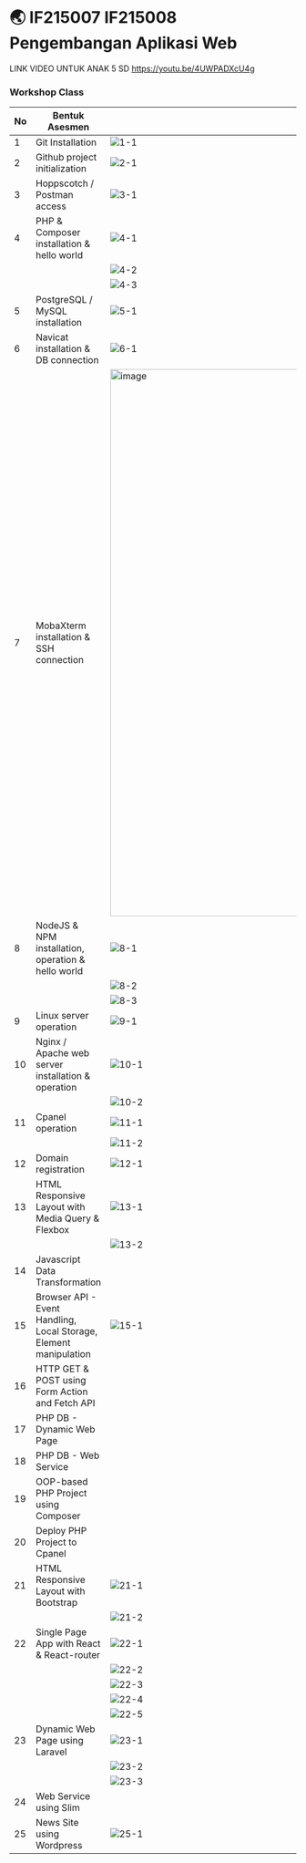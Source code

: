 # 🌏 IF215007 IF215008 Pengembangan Aplikasi Web

LINK VIDEO UNTUK ANAK 5 SD
https://youtu.be/4UWPADXcU4g


### Workshop Class
| No | Bentuk Asesmen | Asesmen |
|---|---|---|
| 1 | Git Installation | ![1-1](https://user-images.githubusercontent.com/78301902/209454982-e245d454-29f5-42a8-a754-6bc90c5f01af.jpg) |
| 2 | Github project initialization | ![2-1](https://user-images.githubusercontent.com/78301902/209454986-bffd5bd8-f063-46a8-9c81-48b1276c66c7.jpg) |
| 3 | Hoppscotch / Postman access | ![3-1](https://user-images.githubusercontent.com/78301902/209454988-6e44cb0a-5737-4a78-b1c6-02f1862d209b.jpg) |
| 4 | PHP & Composer installation & hello world | ![4-1](https://user-images.githubusercontent.com/78301902/209455172-f000d020-b9b6-485d-94f8-4699e4bb10ed.jpg) |
| | | ![4-2](https://user-images.githubusercontent.com/78301902/209455177-8b17b2af-38dd-4533-8fd2-bcc8a3597e94.jpg) |
| | | ![4-3](https://user-images.githubusercontent.com/78301902/209455232-46ec7d44-35c6-4a66-a0cd-ee5a0730fe47.jpg) |
| 5 | PostgreSQL / MySQL installation | ![5-1](https://user-images.githubusercontent.com/78301902/209455000-bdd45b47-31e5-438a-9dcb-d71a95a1155b.jpg) |
| 6 | Navicat installation & DB connection | ![6-1](https://user-images.githubusercontent.com/78301902/209454993-93427d4b-5296-4f0e-a7fb-c81341ab2322.jpg) |
| 7 | MobaXterm installation & SSH connection | <img width="960" alt="image" src="https://user-images.githubusercontent.com/78301902/209455517-fb59c5a9-53b9-4395-acf2-16b226ca8f1a.png"> |
| 8 | NodeJS & NPM installation, operation & hello world | ![8-1](https://user-images.githubusercontent.com/78301902/209455564-78c7e599-32f3-4062-943c-2c8e751b70dc.jpg) |
| | | ![8-2](https://user-images.githubusercontent.com/78301902/209455676-ad5e3543-e9ef-463a-a041-bca6d6ee124e.jpg) |
| | | ![8-3](https://user-images.githubusercontent.com/78301902/209455678-333c4f13-1532-4516-988a-46da3947bf9c.jpg) |
| 9 | Linux server operation | ![9-1](https://user-images.githubusercontent.com/78301902/209463754-9ea656c5-007a-494f-81c8-5b2fa5816748.jpg) |
| 10 | Nginx / Apache web server installation & operation | ![10-1](https://user-images.githubusercontent.com/78301902/209455751-394520f2-10cd-4edb-967a-0f2daf3b7b4b.jpg) |
| | | ![10-2](https://user-images.githubusercontent.com/78301902/209455753-185b5df0-3c69-4b33-b7c8-5d4bcf92d22f.jpg) |
| 11 | Cpanel operation | ![11-1](https://user-images.githubusercontent.com/78301902/209456127-ee80b693-c427-41ea-834e-a9a6228c7d90.jpg) |
| | | ![11-2](https://user-images.githubusercontent.com/78301902/209456128-ece94c84-69a4-4148-8416-068af1b928e9.jpg) |
| 12 | Domain registration | ![12-1](https://user-images.githubusercontent.com/78301902/209456175-a450c2cd-09f6-479e-8b6f-9117e78d5c22.jpg) |
| 13 | HTML Responsive Layout with Media Query & Flexbox | ![13-1](https://user-images.githubusercontent.com/78301902/209463523-bb48c669-e882-4141-bed5-1e13bc71b925.jpg) |
| | | ![13-2](https://user-images.githubusercontent.com/78301902/209463528-f5e14252-dd5c-4e59-afe3-5aa677a7bd85.jpg) |
| 14 | Javascript Data Transformation | |
| 15 | Browser API - Event Handling, Local Storage, Element manipulation | ![15-1](https://user-images.githubusercontent.com/78301902/209458942-9f9c991f-aa4a-4133-933e-28e2e696d413.jpg) |
| 16 | HTTP GET & POST using Form Action and Fetch API | |
| 17 | PHP DB - Dynamic Web Page | |
| 18 | PHP DB - Web Service | |
| 19 | OOP-based PHP Project using Composer | |
| 20 | Deploy PHP Project to Cpanel | |
| 21 | HTML Responsive Layout with Bootstrap | ![21-1](https://user-images.githubusercontent.com/78301902/209458464-ce3ed1c1-dfbd-456e-928c-c95536b46517.jpg) |
| | | ![21-2](https://user-images.githubusercontent.com/78301902/209458466-277bd06c-f92d-4b4f-a579-19620cf849f6.jpg) |
| 22 | Single Page App with React & React-router | ![22-1](https://user-images.githubusercontent.com/78301902/209458446-3d11bf5f-f737-411e-8111-ea8533177ef3.jpg) |
| | | ![22-2](https://user-images.githubusercontent.com/78301902/209458449-e198813e-6b0d-4fe9-b436-626ffb270b8d.jpg) |
| | | ![22-3](https://user-images.githubusercontent.com/78301902/209458450-a3edd35a-5387-45c1-b4f1-f46cc23772ff.jpg) |
| | | ![22-4](https://user-images.githubusercontent.com/78301902/209458455-e79bfa75-8dfb-4306-97a8-76f3b60c8121.jpg) |
| | | ![22-5](https://user-images.githubusercontent.com/78301902/209458458-dab1b0bd-07b4-425b-ad96-ccf9ffecdfd0.jpg) |
| 23 | Dynamic Web Page using Laravel | ![23-1](https://user-images.githubusercontent.com/78301902/209458438-d809f98c-2214-48c1-92ff-f07ba34a3bf4.jpg) |
| | | ![23-2](https://user-images.githubusercontent.com/78301902/209458439-4fb38061-8bf2-4204-abe0-2bf186a1b7a8.jpg) |
| | | ![23-3](https://user-images.githubusercontent.com/78301902/209458442-d24edc84-e7c3-4751-8ec4-985b474f7959.jpg) |
| 24 | Web Service using Slim | |
| 25 | News Site using Wordpress | ![25-1](https://user-images.githubusercontent.com/78301902/209458434-479a5929-f9d6-4a89-81bb-cd1e09e960d2.jpg) |
